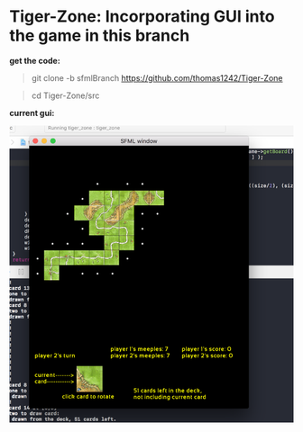 # Tiger-Zone: Incorporating GUI into the game in this branch


**get the code:**

> git clone -b sfmlBranch https://github.com/thomas1242/Tiger-Zone

> cd Tiger-Zone/src


**current gui:**


 ![alt tag](images/gui_imgg.png)
